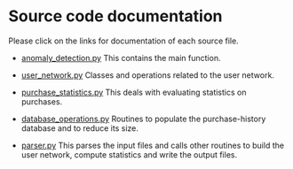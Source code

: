 # Source code documentation

Please click on the links for documentation of each source file.


* [anomaly\_detection.py](http://htmlpreview.github.com/?https://github.com/trangel/Data-Science/blob/master/tracking-purchases/src/anomaly_detection.html)
  This contains the main function.

* [user\_network.py](href="http://htmlpreview.github.com/?https://github.com/trangel/Data-Science/blob/master/tracking-purchases/src/user_network.html)
  Classes and operations related to the user network.

* [purchase\_statistics.py](http://htmlpreview.github.com/?https://github.com/trangel/Data-Science/blob/master/tracking-purchases/src/purchase_statistics.html)
  This deals with evaluating statistics on purchases.

* [database\_operations.py](http://htmlpreview.github.com/?https://github.com/trangel/Data-Science/blob/master/tracking-purchases/src/database_operations.html)
  Routines to populate the purchase-history database and to reduce its size.

* [parser.py](http://htmlpreview.github.com/?https://github.com/trangel/Data-Science/blob/master/tracking-purchases/src/parser.html)
  This parses the input files and calls other routines to build the user network, compute statistics and write the output files.

